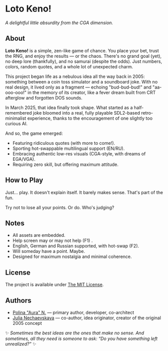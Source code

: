 # Loto Keno!

*A delightful little absurdity from the CGA dimension.*

## About

**Loto Keno!** is a simple, zen-like game of chance. You place your bet, trust the RNG, and enjoy the results — or the chaos. There's no grand goal (yet), no deep lore (thankfully), and no samurai (despite the odds). Just numbers, colors, random quotes, and a whole lot of unexpected charm.

This project began life as a nebulous idea all the way back in 2005: something between a coin toss simulator and a soundboard joke. With no real design, it lived only as a fragment — echoing "bud-bud-bud!" and "aa-ooo-ooo!" in the memory of its creator, like a fever dream built from CRT afterglow and forgotten DOS sounds.

In March 2025, that idea finally took shape. What started as a half-remembered joke bloomed into a real, fully playable SDL2-based retro-minimalist experience, thanks to the encouragement of one slightly too curious AI.

And so, the game emerged: 
- Featuring ridiculous quotes (with more to come!).
- Sporting hot-swappable multilingual support (EN/RU).
- Embracing authentic low-res visuals (CGA-style, with dreams of EGA/VGA).
- Requiring zero skill, but offering maximum attitude.

## How to Play

Just... play. It doesn't explain itself. It barely makes sense. That's part of the fun.

Try not to lose all your points. Or do. Who's judging?

## Notes
- All assets are embedded.
- Help screen may or may not help (F1) .
- English, German and Russian supported, with hot-swap (F2).
- Will someday have a point. Maybe.
- Designed for maximum nostalgia and minimal coherence.

## License
The project is available under [The MIT License](https://opensource.org/license/mit).

## Authors
- [Polina "Aura" N.](https://github.com/pvictress) — primary author, developer, co-architect
- [Julia Nechaevskaya](http://github.com/jnechaevsky/) — co-author, idea originator, creator of the original 2005 concept

✨ _Sometimes the best ideas are the ones that make no sense. And sometimes, all they need is someone to ask: “Do you have something left unrealized?”_ ✨
